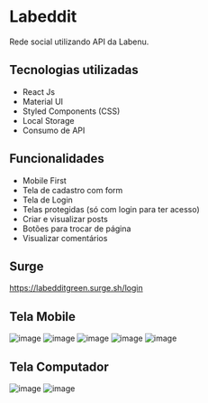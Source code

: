 # Labeddit

Rede social utilizando API da Labenu.

## Tecnologias utilizadas 
- React Js 
- Material UI
- Styled Components (CSS) 
- Local Storage 
- Consumo de API

## Funcionalidades
- Mobile First
- Tela de cadastro com form
- Tela de Login
- Telas protegidas (só com login para ter acesso)
- Criar e visualizar posts
- Botões para trocar de página
- Visualizar comentários

## Surge
https://labedditgreen.surge.sh/login

## Tela Mobile
![image](https://user-images.githubusercontent.com/104602579/182026370-f69701a2-9640-4048-94c7-c08ea3b94605.png)
![image](https://user-images.githubusercontent.com/104602579/182026380-af2f9cd8-f3d6-4b5c-9cfe-6ef4acd3fb0c.png)
![image](https://user-images.githubusercontent.com/104602579/182026409-9f29a6bd-25e9-499a-9189-6100e9dc7b33.png)
![image](https://user-images.githubusercontent.com/104602579/182026425-4f03a453-b302-475a-9672-1e8afd98a8a6.png)
![image](https://user-images.githubusercontent.com/104602579/182026481-116ae4b5-ebfa-4fe2-9d86-b8c35f564f8d.png)

## Tela Computador
![image](https://user-images.githubusercontent.com/104602579/182026586-eb68e3c5-6e23-4453-a154-f3da3634eff4.png)
![image](https://user-images.githubusercontent.com/104602579/182026562-16e3cf88-e131-470f-bc86-2c72756de28d.png)

